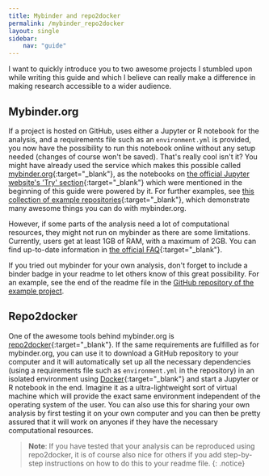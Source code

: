 ```yaml
---
title: Mybinder and repo2docker
permalink: /mybinder_repo2docker
layout: single
sidebar:
    nav: "guide"
---
```

I want to quickly introduce you to two awesome projects I stumbled upon while writing this guide and which I believe can really make a difference in making research accessible to a wider audience.

## Mybinder.org
If a project is hosted on GitHub, uses either a Jupyter or R notebook for the analysis, and a requirements file such as an `environment.yml` is provided, you now have the possibility to run this notebook online without any setup needed (changes of course won't be saved). That's really cool isn't it? You might have already used the service which makes this possible called [mybinder.org](https://mybinder.org/){:target="_blank"}, as the notebooks on [the official Jupyter website's 'Try' section](http://jupyter.org/try){:target="_blank"} which were mentioned in the beginning of this guide were powered by it. For further examples, see [this collection of example repositories](https://github.com/binder-examples/){:target="_blank"}, which demonstrate many awesome things you can do with mybinder.org.

However, if some parts of the analysis need a lot of computational resources, they might not run on mybinder as there are some limitations. Currently, users get at least 1GB of RAM, with a maximum of 2GB. You can find up-to-date information in [the official FAQ](https://mybinder.readthedocs.io/en/latest/faq.html#user-memory){:target="_blank"}.

If you tried out mybinder for your own analysis, don't forget to include a binder badge in your readme to let others know of this great possibility. For an example, see the end of the readme file in the [GitHub repository of the example project](https://github.com/binste/chicago_safepassage_evaluation/).

## Repo2docker
One of the awesome tools behind mybinder.org is [repo2docker](https://github.com/jupyter/repo2docker){:target="_blank"}. If the same requirements are fulfilled as for mybinder.org, you can use it to download a GitHub repository to your computer and it will automatically set up all the necessary dependencies (using a requirements file such as `environment.yml` in the repository) in an isolated environment using [Docker](https://www.docker.com/){:target="_blank"} and start a Jupyter or R notebook in the end. Imagine it as a ultra-lightweight sort of virtual machine which will provide the exact same environment independent of the operating system of the user. You can also use this for sharing your own analysis by first testing it on your own computer and you can then be pretty assured that it will work on anyones if they have the necessary computational resources.

>**Note**: If you have tested that your analysis can be reproduced using repo2docker, it is of course also nice for others if you add step-by-step instructions on how to do this to your readme file.
{: .notice}